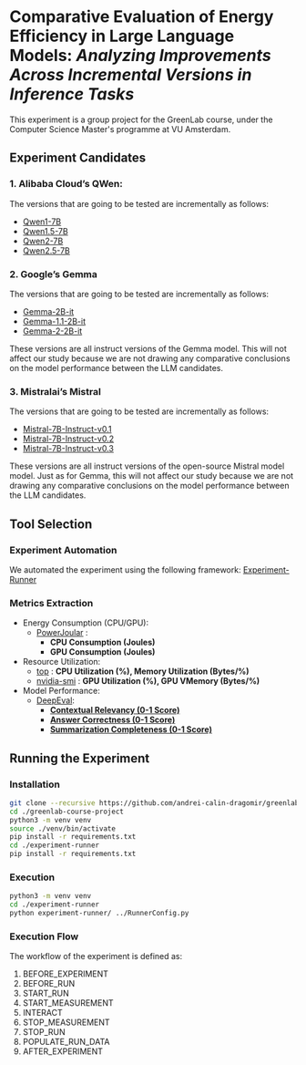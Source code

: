 # Comparative Evaluation of Energy Efficiency in Large Language Models: *Analyzing Improvements Across Incremental Versions in Inference Tasks*

This experiment is a group project for the GreenLab course, under the Computer Science Master's programme at VU Amsterdam.

## Experiment Candidates

### 1. Alibaba Cloud’s QWen:
The versions that are going to be tested are incrementally as follows:
- [Qwen1-7B](https://huggingface.co/Qwen/Qwen-7B "‌")
- [Qwen1.5-7B](https://huggingface.co/Qwen/Qwen1.5-7B "‌")
- [Qwen2-7B](https://huggingface.co/Qwen/Qwen2-1.5B "‌")
- [Qwen2.5-7B](https://huggingface.co/Qwen/Qwen2.5-7B "‌")

### 2. Google’s Gemma
The versions that are going to be tested are incrementally as follows:
- [Gemma-2B-it](https://huggingface.co/google/gemma-2b-it "‌")
- [Gemma-1.1-2B-it](https://huggingface.co/google/gemma-1.1-2b-it "‌")
- [Gemma-2-2B-it](https://huggingface.co/google/gemma-2-2b-it "‌")

These versions are all instruct versions of the Gemma model. This will not affect our study because we are not drawing any comparative conclusions on the model performance between the LLM candidates.

### 3. Mistralai’s Mistral
The versions that are going to be tested are incrementally as follows:
- [Mistral-7B-Instruct-v0.1](https://huggingface.co/mistralai/Mistral-7B-Instruct-v0.1 "‌")
- [Mistral-7B-Instruct-v0.2](https://huggingface.co/mistralai/Mistral-7B-Instruct-v0.2 "‌")
- [Mistral-7B-Instruct-v0.3](https://huggingface.co/mistralai/Mistral-7B-Instruct-v0.3 "‌")

These versions are all instruct versions of the open-source Mistral model model. Just as for Gemma, this will not affect our study because we are not drawing any comparative conclusions on the model performance between the LLM candidates.

## Tool Selection

### Experiment Automation
We automated the experiment using the following framework: [Experiment-Runner](https://github.com/S2-group/experiment-runner)

### Metrics Extraction
- Energy Consumption (CPU/GPU):
    - [PowerJoular](https://joular.github.io/powerjoular/) : 
        - **CPU Consumption (Joules)**
        - **GPU Consumption (Joules)**
- Resource Utilization:
    - [top](https://linux.die.net/man/1/top) : **CPU Utilization (%), Memory Utilization (Bytes/%)**
    - [nvidia-smi](https://developer.download.nvidia.com/compute/DCGM/docs/nvidia-smi-367.38.pdf) : **GPU Utilization (%), GPU VMemory (Bytes/%)**
- Model Performance:
    - [DeepEval](https://docs.confident-ai.com/):
        - [**Contextual Relevancy (0-1 Score)**](https://docs.confident-ai.com/docs/metrics-contextual-relevancy)
        - [**Answer Correctness (0-1 Score)**](https://docs.confident-ai.com/docs/guides-answer-correctness-metric)
        - [**Summarization Completeness (0-1 Score)**](https://docs.confident-ai.com/docs/metrics-summarization)

## Running the Experiment

### Installation
```bash
git clone --recursive https://github.com/andrei-calin-dragomir/greenlab-course-project.git
cd ./greenlab-course-project
python3 -m venv venv
source ./venv/bin/activate
pip install -r requirements.txt
cd ./experiment-runner
pip install -r requirements.txt
```

### Execution
```bash
python3 -m venv venv
cd ./experiment-runner
python experiment-runner/ ../RunnerConfig.py
```

### Execution Flow
The workflow of the experiment is defined as:
1. BEFORE_EXPERIMENT
2. BEFORE_RUN
3. START_RUN
4. START_MEASUREMENT
5. INTERACT
6. STOP_MEASUREMENT
7. STOP_RUN
8. POPULATE_RUN_DATA
9. AFTER_EXPERIMENT
